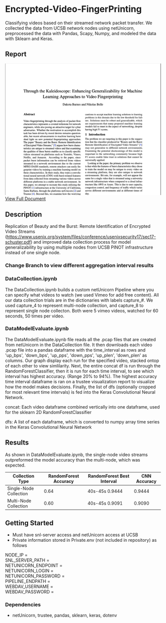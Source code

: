 # Encrypted-Video-FingerPrinting
Classifying videos based on their streamed network packet transfer. We collected the data from UCSB network nodes using netUnicorn, preprocessed the data with Pandas, Scapy, Numpy, and modeled the data with Sklearn and Keras.

## Report
![PDF Cover](Report_Front_SS.png)
[View Full Document](CS190N_Final_Report.pdf)

## Description

Replication of Beauty and the Burst: Remote Identification of Encrypted Video Streams (https://www.usenix.org/system/files/conference/usenixsecurity17/sec17-schuster.pdf)
and improved data collection process for model generalizability by using multiple nodes from UCSB PINOT infrastructure instead of one single node. 

### Change Branch to view different aggregation interval results


### DataCollection.ipynb
The DataCollection.ipynb builds a custom netUnicorn Pipeline where you can specify what videos to watch (we used Vimeo for add free content). All our data collection trials are in the dictionaries with labels capture_#. We used capture_4 to represent multi-node collection, and capture_8 to represent single node collecton. Both were 5 vimeo videos, watched for 60 seconds, 50 times per video. 


### DataModelEvaluate.ipynb
The DataModelEvaluate.ipynb file reads all the .pcap files that are created from netUnicorn in the DataCollection file. It then downloads each video .pcap file into a pandas dataframe with the time_interval as rows and 'up_bps', 'down_bps', 'up_pps', 'down_pps', 'up_plen', 'down_plen' as columns. Our graph display each run for the specified video, stacked ontop of each other to view simlilarity. Next, the entire concat df is run through the RandomForestClassifier, then it is run for each time interval, to see which interval has highest accuracy. (Range 20% to 94%). The highest accuracy time interval dataframe is ran on a trustee visualization report to visualize how the model makes decisions. Finally, the list of dfs (optionally cropped for most relevant time intervals) is fed into the Keras Convolutional Neural Network. 


concat: Each video dataframe combined vertically into one dataframe, used for the sklearn 2D RandomForestClassifier

dfs: A list of each dataframe, which is converted to numpy array time series in the Keras Convolutional Neural Network



## Results

As shown in DataModelEvaluate.ipynb, the single-node video streams outpreformed the model accuracy than the multi-node, which was expected. 


|     Collection Type    | RandomForest Accuracy | RandomForest Best Interval | CNN Accuracy |
| ---------------------- | ----------------------| -------------------------- | ------------ |
| Single-Node Collection |           0.64        |   40s-45s   0.9444         |   0.9444     |
| Multi-Node Collection  |           0.60        |   40s-45s   0.9091         |   0.9090     |





## Getting Started

- Must have snl-server access and netUnicorn access at UCSB
- Private information stored in Private.env (not included in repository) as follows

NODE_IP =  
SNL_SERVER_PATH =  
NETUNICORN_ENDPOINT =  
NETUNICORN_LOGIN =  
NETUNICORN_PASSWORD =  
PIPELINE_ENDPATH =  
WEBDAV_USERNAME =  
WEBDAV_PASSWORD =



### Dependencies

- netUnicorn, trustee, pandas, sklearn, keras, dotenv


